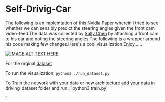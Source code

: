# Self-Drivig-Car

The following is an implemtation of this [Nvidia Paper](https://arxiv.org/pdf/1604.07316.pdf) wherein i tried to see whether we can sensibly predict the steering angles given the front cam video-feed.The data was collected by [Sully Chen](https://github.com/SullyChen/Autopilot-TensorFlow) by attaching a front cam to his car and noting the steering angles.The following is a wrapper around his code making few changes.Here's a cool visualization.Enjoy......


[![IMAGE ALT TEXT HERE](http://img.youtube.com/vi/JeYSUmHCPrA/0.jpg)](https://www.youtube.com/watch?v=JeYSUmHCPrA)



For the orginal [dataset](https://github.com/SullyChen/Autopilot-TensorFlow)

To run the visualization:
`python3 ./run_dataset.py`

To Train the network with your data or new architecture add your data in driving_dataset folder and run :
`python3 train.py'


` 
